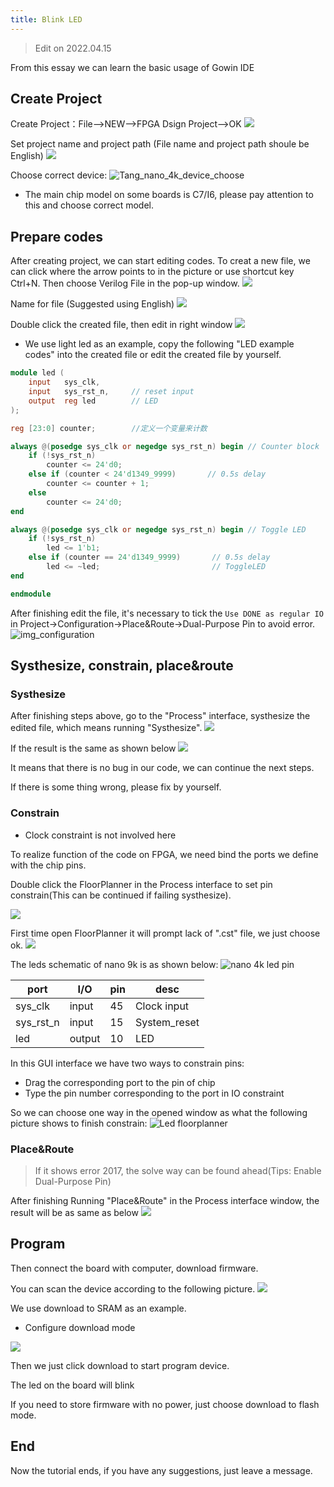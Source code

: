 ```yaml
---
title: Blink LED
---
```


> Edit on 2022.04.15

From this essay we can learn the basic usage of Gowin IDE

## Create Project


Create Project：File-->NEW-->FPGA Dsign Project-->OK
![](./../../../../zh/tang/Tang-Nano/assets/LED-1.png)

Set project name and project path (File name and project path shoule be English)
![](./../../../../zh/tang/Tang-Nano/assets/LED-2.png)

Choose correct device: 
![Tang_nano_4k_device_choose](./../../../../zh/tang/Tang-Nano-4K/assets/Nano_4K_device_choose.png)

- The main chip model on some boards is C7/I6, please pay attention to this and choose correct model.

## Prepare codes

After creating project, we can start editing codes. 
To creat a new file, we can click where the arrow points to in the picture or use shortcut key Ctrl+N.
Then choose Verilog File in the pop-up window.
![](./../../../../zh/tang/Tang-Nano/assets/LED-5.png)

Name for file (Suggested using English)
![](./../../../../zh/tang/Tang-Nano/assets/LED-6.png)

Double click the created file, then edit in right window
![](./../../../../zh/tang/Tang-Nano/assets/LED-7.png)

- We use light led as an example, copy the following "LED example codes" into the created file or edit the created file by yourself.  

```verilog
module led (
    input   sys_clk,
    input   sys_rst_n,     // reset input
    output  reg led        // LED
);

reg [23:0] counter;        //定义一个变量来计数

always @(posedge sys_clk or negedge sys_rst_n) begin // Counter block
    if (!sys_rst_n)
        counter <= 24'd0;
    else if (counter < 24'd1349_9999)       // 0.5s delay
        counter <= counter + 1;
    else
        counter <= 24'd0;
end

always @(posedge sys_clk or negedge sys_rst_n) begin // Toggle LED
    if (!sys_rst_n)
        led <= 1'b1;
    else if (counter == 24'd1349_9999)       // 0.5s delay
        led <= ~led;                         // ToggleLED
end

endmodule

```

After finishing edit the file, it's necessary to tick the `Use DONE as regular IO` in Project->Configuration->Place&Route->Dual-Purpose Pin to avoid error.
![img_configuration](./../../../../zh/tang/Tang-Nano-9K/nano_9k/LED_Configuration.png)

## Systhesize, constrain, place&route

### Systhesize

After finishing steps above, go to the "Process" interface, systhesize the edited file, which means running "Systhesize". 
![](./../../../../zh/tang/Tang-Nano-9K/nano_9k/nano_9k_synthsize.png)

If the result is the same as shown below
![](./../../../../zh/tang/Tang-Nano/assets/LED.png) 

It means that there is no bug in our code, we can continue the next steps. 

If there is some thing wrong, please fix by yourself. 

### Constrain

- Clock constraint is not involved here

To realize function of the code on FPGA, we need bind the ports we define with the chip pins.

Double click the FloorPlanner in the Process interface to set pin constrain(This can be continued if failing systhesize). 

![](./../../../../zh/tang/assets/examples/led_pjt_2.png)

First time open FloorPlanner it will prompt lack of ".cst" file, we just choose ok. 
![](./../../../../zh/tang/Tang-Nano/assets/LED-9.png)

The leds schematic of nano 9k is as shown below:
![](./../../../../zh/tang/Tang-Nano-4K/assets/LED_Pin.png "nano 4k led pin")

| port      | I/O    | pin | desc       |
| --------- | ------ | --- | ---------- |
| sys_clk   | input  | 45  | Clock input|
| sys_rst_n | input  | 15  | System_reset |
| led       | output | 10  | LED       |

In this GUI interface we have two ways to constrain pins:
- Drag the corresponding port to the pin of chip
- Type the pin number corresponding to the port in IO constraint

So we can choose one way in the opened window as what the following picture shows to finish constrain:
![Led floorplanner](./../../../../zh/tang/Tang-Nano-4K/assets/LED_FloorPlanner.png)

### Place&Route

> If it shows error 2017, the solve way can be found ahead(Tips: Enable Dual-Purpose Pin) 

After finishing Running "Place&Route" in the Process interface window, the result will be as same as below
![](./../../../../zh/tang/Tang-Nano-4K/assets/Place&Route.png)

## Program

Then connect the board with computer, download firmware.

You can scan the device according to the following picture.
![](./../../../../zh/tang/Tang-Nano-4K/assets/nano-4k-device-scan.png)

We use download to SRAM as an example.
- Configure download mode

![](./../../../../zh/tang/Tang-Nano-4K/assets/nano-4k-sram-choose.png)

Then we just click download to start program device.

The led on the board will blink

If you need to store firmware with no power, just choose download to flash mode.

## End

Now the tutorial ends, if you have any suggestions, just leave a message.